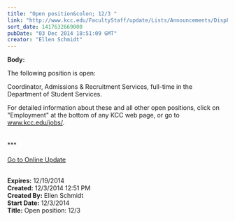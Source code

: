 ```yaml
---
title: "​Open position&colon; 12/3 "
link: "http://www.kcc.edu/FacultyStaff/update/Lists/Announcements/DispForm.aspx?ID=1757"
sort_date: 1417632669000
pubDate: "03 Dec 2014 18:51:09 GMT"
creator: "Ellen Schmidt"
---
```


<div><b>Body:</b> <div class="ExternalClass7D6B3177B2804DDDAE9221B4B9BD86EB"><p>​The following position is open: </p>
<p>Coordinator, Admissions &amp; Recruitment Services, full-time in the Department of Student Services.</p>
<p>For detailed information about these and all other open positions, click on &quot;Employment&quot; at the bottom of any KCC web page, or go to <a href="/jobs/">www.kcc.edu/jobs/</a>.<br />​<br /><br />***<br /><br /><a href="/update">Go to Online Update</a><br /> <br /></p></div></div>
<div><b>Expires:</b> 12/19/2014</div>
<div><b>Created:</b> 12/3/2014 12:51 PM</div>
<div><b>Created By:</b> Ellen Schmidt</div>
<div><b>Start Date:</b> 12/3/2014</div>
<div><b>Title:</b> ​Open position: 12/3 </div>
